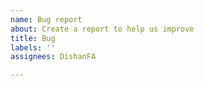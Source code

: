 ```yaml
---
name: Bug report
about: Create a report to help us improve
title: Bug
labels: ''
assignees: DishanFA

---
```



